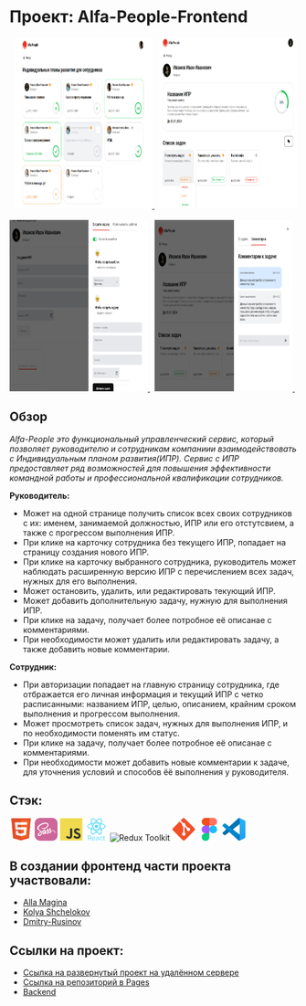 # Проект: Alfa-People-Frontend
<div>
  <div>
    </a>&nbsp;
    <a href="https://Sattturday.github.io/alfa-frontend" target="_blank" rel="noreferrer">
      <img src="https://github.com/RandyCheBro/imgs-for-README/blob/main/alfa-people_1.png?raw=true" width="48%" height="300">
    </a>&nbsp;
    <a href="https://Sattturday.github.io/alfa-frontend" target="_blank" rel="noreferrer">
      <img src="https://github.com/RandyCheBro/imgs-for-README/blob/main/alfa-people_2.png?raw=true" width="48%" height="300">
    </a>&nbsp;
  </div>
  <div>
    <a href="https://Sattturday.github.io/alfa-frontend" target="_blank" rel="noreferrer">
      <img src="https://github.com/RandyCheBro/imgs-for-README/blob/main/alfa-people_3.png?raw=true" width="48%" height="300">
    </a>&nbsp;
    <a href="https://Sattturday.github.io/alfa-frontend" target="_blank" rel="noreferrer">
      <img src="https://github.com/RandyCheBro/imgs-for-README/blob/main/alfa-people_4.png?raw=true" width="48%" height="300">
    </a>&nbsp;
  </div>
</div>

## Обзор

_Alfa-People это функциональный управленческий сервис, который позволяет руководителю и сотрудникам компаниии взаимодействовать с Индивидуальным планом развития(ИПР). Сервис с ИПР предоставляет ряд возможностей для повышения эффективности командной работы и профессиональной квалификации сотрудников._

**Руководитель:**
* Может на одной странице получить список всех своих сотрудников с их: именем, занимаемой должностью, ИПР или его отстутсвием, а также с прогрессом выполнения ИПР.
* При клике на карточку сотрудника без текущего ИПР, попадает на страницу создания нового ИПР.
* При клике на карточку выбранного сотрудника, руководитель может наблюдать расширенную версию ИПР с перечислением всех задач, нужных для его выполнения.
* Может остановить, удалить, или редактировать текующий ИПР.
* Может добавить дополнительную задачу, нужную для выполнения ИПР.
* При клике на задачу, получает более потробное её описанае с комментариями.
* При необходимости может удалить или редактировать задачу, а также добавить новые комментарии.
 
**Сотрудник:**
* При авторизации попадает на главную страницу сотрудника, где отбражается его личная информация и текущий ИПР с четко расписанными: названием ИПР, целью, описанием, крайним сроком выполнения и прогрессом выполнения.
* Может просмотреть список задач, нужных для выполнения ИПР, и по необходимости поменять им статус.
* При клике на задачу, получает более потробное её описанае с комментариями.
* При необходимости может добавить новые комментарии к задаче, для уточнения условий и способов ёё выполнения у руководителя.

## Стэк:
<div>
  <img src="https://raw.githubusercontent.com/devicons/devicon/1119b9f84c0290e0f0b38982099a2bd027a48bf1/icons/html5/html5-original.svg" title="HTML5" alt="HTML" width="40" height="40"/>

  <img src="https://github.com/tandpfun/skill-icons/blob/main/icons/Sass.svg" title="SCSS" alt="SCSS" width="40" height="40"/>

  <img src="https://raw.githubusercontent.com/devicons/devicon/1119b9f84c0290e0f0b38982099a2bd027a48bf1/icons/javascript/javascript-original.svg" title="JavaScript" alt="JavaScript" width="40" height="40"/>

  <img src="https://raw.githubusercontent.com/devicons/devicon/1119b9f84c0290e0f0b38982099a2bd027a48bf1/icons/react/react-original-wordmark.svg" title="React" alt="React" width="40" height="40"/>

 <img src="https://cdn.icon-icons.com/icons2/2415/PNG/512/redux_original_logo_icon_146365.png" title="Redux Toolkit" alt="Redux Toolkit" width="40" height="40"/>

  <img src="https://raw.githubusercontent.com/devicons/devicon/1119b9f84c0290e0f0b38982099a2bd027a48bf1/icons/git/git-original.svg" title="Git" alt="Git" width="40" height="40"/>

  <img src="https://raw.githubusercontent.com/devicons/devicon/1119b9f84c0290e0f0b38982099a2bd027a48bf1/icons/figma/figma-original.svg" title="Figma" alt="Figma" width="40" height="40"/>

  <img src="https://raw.githubusercontent.com/devicons/devicon/1119b9f84c0290e0f0b38982099a2bd027a48bf1/icons/vscode/vscode-original.svg" title="VSCode" alt="VSCode" width="40" height="40"/>
</div>

## В создании фронтенд части проекта участвовали:

- [Alla Magina](https://github.com/Sattturday)
- [Kolya Shchelokov](https://github.com/RandyCheBro)
- [Dmitry-Rusinov](https://github.com/Dmitry-Rusinov)

## Ссылки на проект:

- [Ссылка на развернутый проект на удалённом сервере](https://Sattturday.github.io/alfa-frontend)
- [Ссылка на репозиторий в Pages](https://Sattturday.github.io/alfa-frontend)
- [Backend ](https://github.com/zhukov1414/MVP)

